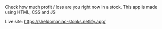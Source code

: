 Check how much profit / loss are you right now in a stock. This app is made using HTML, CSS and JS

Live site: https://sheldomaniac-stonks.netlify.app/
